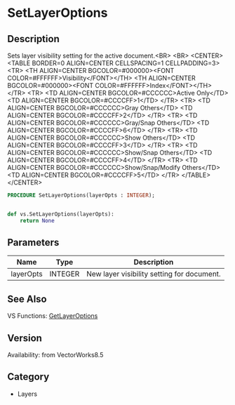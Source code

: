 # SetLayerOptions

## Description
Sets layer visibility setting for the active document.&lt;BR&gt;
&lt;BR&gt;
&lt;CENTER&gt;
&lt;TABLE BORDER=0 ALIGN=CENTER CELLSPACING=1 CELLPADDING=3&gt;
  &lt;TR&gt; 
	&lt;TH ALIGN=CENTER BGCOLOR=#000000&gt;&lt;FONT COLOR=#FFFFFF&gt;Visibility&lt;/FONT&gt;&lt;/TH&gt;
	&lt;TH ALIGN=CENTER BGCOLOR=#000000&gt;&lt;FONT COLOR=#FFFFFF&gt;Index&lt;/FONT&gt;&lt;/TH&gt;
  &lt;/TR&gt;
  &lt;TR&gt; 
	&lt;TD ALIGN=CENTER BGCOLOR=#CCCCCC&gt;Active Only&lt;/TD&gt;
	&lt;TD ALIGN=CENTER BGCOLOR=#CCCCFF&gt;1&lt;/TD&gt;
  &lt;/TR&gt;
  &lt;TR&gt; 
	&lt;TD ALIGN=CENTER BGCOLOR=#CCCCCC&gt;Gray Others&lt;/TD&gt;
	&lt;TD ALIGN=CENTER BGCOLOR=#CCCCFF&gt;2&lt;/TD&gt;
  &lt;/TR&gt;
  &lt;TR&gt; 
	&lt;TD ALIGN=CENTER BGCOLOR=#CCCCCC&gt;Gray/Snap Others&lt;/TD&gt;
	&lt;TD ALIGN=CENTER BGCOLOR=#CCCCFF&gt;6&lt;/TD&gt;
  &lt;/TR&gt;
  &lt;TR&gt; 
	&lt;TD ALIGN=CENTER BGCOLOR=#CCCCCC&gt;Show Others&lt;/TD&gt;
	&lt;TD ALIGN=CENTER BGCOLOR=#CCCCFF&gt;3&lt;/TD&gt;
  &lt;/TR&gt;
  &lt;TR&gt; 
	&lt;TD ALIGN=CENTER BGCOLOR=#CCCCCC&gt;Show/Snap Others&lt;/TD&gt;
	&lt;TD ALIGN=CENTER BGCOLOR=#CCCCFF&gt;4&lt;/TD&gt;
  &lt;/TR&gt;
  &lt;TR&gt; 
	&lt;TD ALIGN=CENTER BGCOLOR=#CCCCCC&gt;Show/Snap/Modify Others&lt;/TD&gt;
	&lt;TD ALIGN=CENTER BGCOLOR=#CCCCFF&gt;5&lt;/TD&gt;
  &lt;/TR&gt;
&lt;/TABLE&gt;
&lt;/CENTER&gt;

```pascal
PROCEDURE SetLayerOptions(layerOpts : INTEGER);
```

```python

def vs.SetLayerOptions(layerOpts):
    return None
```

## Parameters
|Name|Type|Description|
|---|---|---|
|layerOpts|INTEGER|New layer visibility setting for document.|

## See Also
VS Functions:
[GetLayerOptions](GetLayerOptions.md)

## Version
Availability: from VectorWorks8.5
## Category
* Layers

